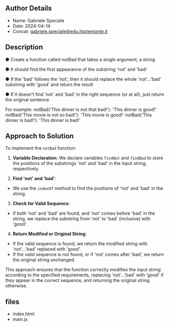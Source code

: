 ## Author Details

* Name: Gabriele Speciale
* Date: 2024-04-14
* Concat: gabriele.speciale@edu.itspiemonte.it



## Description

● Create a function called notBad that takes a single argument, a string

● It should find the first appearance of the substring 'not' and 'bad'

● If the 'bad' follows the 'not', then it should replace the whole 'not'...'bad' substring with
  'good' and return the result

● If it doesn't find 'not' and 'bad' in the right sequence (or at all), just return the original
  sentence

 For example:
 notBad('This dinner is not that bad!'): 'This dinner is good!'
 notBad('This movie is not so bad!'): 'This movie is good!'
 notBad('This dinner is bad!'): 'This dinner is bad!'



## Approach to Solution

To implement the `notBad` function:

1. **Variable Declaration**: We declare variables `findNot` and `findBad` to store the positions of the substrings 'not' and 'bad' in the input string, respectively.

2. **Find 'not' and 'bad'**:
- We use the `indexOf` method to find the positions of 'not' and 'bad' in the string.
   
3. **Check for Valid Sequence**:
- If both 'not' and 'bad' are found, and 'not' comes before 'bad' in the string, we replace the substring from 'not' to 'bad' (inclusive) with 'good'.
   
4. **Return Modified or Original String**:
- If the valid sequence is found, we return the modified string with 'not'...'bad' replaced with 'good'.
- If the valid sequence is not found, or if 'not' comes after 'bad', we return the original string unchanged.

This approach ensures that the function correctly modifies the input string according to the specified requirements, replacing 'not'...'bad' with 'good' if they appear in the correct sequence, and returning the original string otherwise.






## files

* index.html
* main.js
